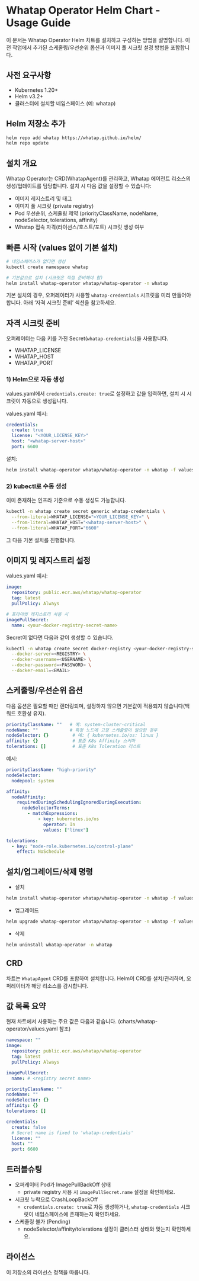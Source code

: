# Whatap Operator Helm Chart - Usage Guide

이 문서는 Whatap Operator Helm 차트를 설치하고 구성하는 방법을 설명합니다. 이전 작업에서 추가된 스케줄링/우선순위 옵션과 이미지 풀 시크릿 설정 방법을 포함합니다.

## 사전 요구사항
- Kubernetes 1.20+
- Helm v3.2+
- 클러스터에 설치할 네임스페이스 (예: whatap)

## Helm 저장소 추가
```bash
helm repo add whatap https://whatap.github.io/helm/
helm repo update
```

## 설치 개요
Whatap Operator는 CRD(WhatapAgent)를 관리하고, Whatap 에이전트 리소스의 생성/업데이트를 담당합니다. 설치 시 다음 값을 설정할 수 있습니다:
- 이미지 레지스트리 및 태그
- 이미지 풀 시크릿 (private registry)
- Pod 우선순위, 스케줄링 제약 (priorityClassName, nodeName, nodeSelector, tolerations, affinity)
- Whatap 접속 자격(라이선스/호스트/포트) 시크릿 생성 여부

## 빠른 시작 (values 없이 기본 설치)
```bash
# 네임스페이스가 없다면 생성
kubectl create namespace whatap

# 기본값으로 설치 (시크릿은 직접 준비해야 함)
helm install whatap-operator whatap/whatap-operator -n whatap
```

기본 설치의 경우, 오퍼레이터가 사용할 `whatap-credentials` 시크릿을 미리 만들어야 합니다. 아래 ‘자격 시크릿 준비’ 섹션을 참고하세요.

## 자격 시크릿 준비
오퍼레이터는 다음 키를 가진 Secret(`whatap-credentials`)을 사용합니다.
- WHATAP_LICENSE
- WHATAP_HOST
- WHATAP_PORT

### 1) Helm으로 자동 생성
values.yaml에서 `credentials.create: true`로 설정하고 값을 입력하면, 설치 시 시크릿이 자동으로 생성됩니다.

values.yaml 예시:
```yaml
credentials:
  create: true
  license: "<YOUR_LICENSE_KEY>"
  host: "<whatap-server-host>"
  port: 6600
```

설치:
```bash
helm install whatap-operator whatap/whatap-operator -n whatap -f values.yaml
```

### 2) kubectl로 수동 생성
이미 존재하는 인프라 기준으로 수동 생성도 가능합니다.
```bash
kubectl -n whatap create secret generic whatap-credentials \
  --from-literal=WHATAP_LICENSE="<YOUR_LICENSE_KEY>" \
  --from-literal=WHATAP_HOST="<whatap-server-host>" \
  --from-literal=WHATAP_PORT="6600"
```
그 다음 기본 설치를 진행합니다.

## 이미지 및 레지스트리 설정
values.yaml 예시:
```yaml
image:
  repository: public.ecr.aws/whatap/whatap-operator
  tag: latest
  pullPolicy: Always

# 프라이빗 레지스트리 사용 시
imagePullSecret:
  name: <your-docker-registry-secret-name>
```
Secret이 없다면 다음과 같이 생성할 수 있습니다.
```bash
kubectl -n whatap create secret docker-registry <your-docker-registry-secret-name> \
  --docker-server=<REGISTRY> \
  --docker-username=<USERNAME> \
  --docker-password=<PASSWORD> \
  --docker-email=<EMAIL>
```

## 스케줄링/우선순위 옵션
다음 옵션은 필요할 때만 렌더링되며, 설정하지 않으면 기본값이 적용되지 않습니다(백워드 호환성 유지).
```yaml
priorityClassName: ""   # 예: system-cluster-critical
nodeName: ""            # 특정 노드에 고정 스케줄링이 필요한 경우
nodeSelector: {}         # 예: { kubernetes.io/os: linux }
affinity: {}             # 표준 K8s Affinity 스키마
tolerations: []          # 표준 K8s Toleration 리스트
```
예시:
```yaml
priorityClassName: "high-priority"
nodeSelector:
  nodepool: system

affinity:
  nodeAffinity:
    requiredDuringSchedulingIgnoredDuringExecution:
      nodeSelectorTerms:
        - matchExpressions:
            - key: kubernetes.io/os
              operator: In
              values: ["linux"]

tolerations:
  - key: "node-role.kubernetes.io/control-plane"
    effect: NoSchedule
```

## 설치/업그레이드/삭제 명령
- 설치
```bash
helm install whatap-operator whatap/whatap-operator -n whatap -f values.yaml
```
- 업그레이드
```bash
helm upgrade whatap-operator whatap/whatap-operator -n whatap -f values.yaml
```
- 삭제
```bash
helm uninstall whatap-operator -n whatap
```

## CRD
차트는 `WhatapAgent` CRD를 포함하여 설치합니다. Helm이 CRD를 설치/관리하며, 오퍼레이터가 해당 리소스를 감시합니다.

## 값 목록 요약
현재 차트에서 사용하는 주요 값은 다음과 같습니다. (charts/whatap-operator/values.yaml 참조)
```yaml
namespace: ""
image:
  repository: public.ecr.aws/whatap/whatap-operator
  tag: latest
  pullPolicy: Always

imagePullSecret:
  name: # <registry secret name>

priorityClassName: ""
nodeName: ""
nodeSelector: {}
affinity: {}
tolerations: []

credentials:
  create: false
  # Secret name is fixed to 'whatap-credentials'
  license: ""
  host: ""
  port: 6600
```

## 트러블슈팅
- 오퍼레이터 Pod가 ImagePullBackOff 상태
  - private registry 사용 시 `imagePullSecret.name` 설정을 확인하세요.
- 시크릿 누락으로 CrashLoopBackOff
  - `credentials.create: true`로 자동 생성하거나, `whatap-credentials` 시크릿이 네임스페이스에 존재하는지 확인하세요.
- 스케줄링 불가 (Pending)
  - nodeSelector/affinity/tolerations 설정이 클러스터 상태와 맞는지 확인하세요.

## 라이선스
이 저장소의 라이선스 정책을 따릅니다.
